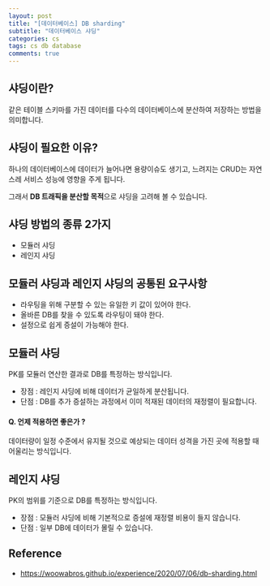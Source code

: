 ```yaml
---
layout: post
title: "[데이터베이스] DB sharding"
subtitle: "데이터베이스 샤딩"
categories: cs
tags: cs db database
comments: true
---
```


## 샤딩이란?

같은 테이블 스키마를 가진 데이터를 다수의 데이터베이스에 분산하여 저장하는 방법을 의미합니다. 



## 샤딩이 필요한 이유?

하나의 데이터베이스에 데이터가 늘어나면 용량이슈도 생기고, 느려지는 CRUD는 자연스레 서비스 성능에 영향을 주게 됩니다.

그래서 **DB 트래픽을 분산할 목적**으로 샤딩을 고려해 볼 수 있습니다.

## 샤딩 방법의 종류 2가지

* 모듈러 샤딩
* 레인지 샤딩

## 모듈러 샤딩과 레인지 샤딩의 공통된 요구사항

* 라우팅을 위해 구분할 수 있는 유일한 키 값이 있어야 한다. 
* 올바른 DB를 찾을 수 있도록 라우팅이 돼야 한다. 
* 설정으로 쉽게 증설이 가능해야 한다.

## 모듈러 샤딩

PK를 모듈러 연산한 결과로 DB를 특정하는 방식입니다. 

* 장점 : 레인지 샤딩에 비해 데이터가 균일하게 분산됩니다. 
* 단점 : DB를 추가 증설하는 과정에서 이미 적재된 데이터의 재정렬이 필요합니다.

#### Q. 언제 적용하면 좋은가 ? 

데이터량이 일정 수준에서 유지될 것으로 예상되는 데이터 성격을 가진 곳에 적용할 때 어울리는 방식입니다.

## 레인지 샤딩

PK의 범위를 기준으로 DB를 특정하는 방식입니다. 

* 장점 : 모듈러 샤딩에 비해 기본적으로 증설에 재정렬 비용이 들지 않습니다. 
* 단점 : 일부 DB에 데이터가 몰릴 수 있습니다. 



## Reference

* https://woowabros.github.io/experience/2020/07/06/db-sharding.html